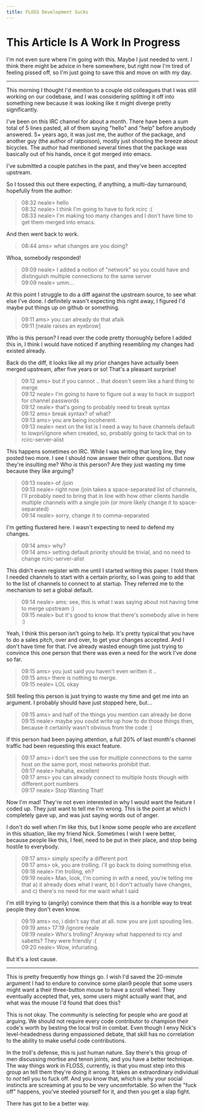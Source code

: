 ```yaml
---
title: FLOSS Development Sucks
---
```


This Article Is A Work In Progress
====================

I'm not even sure where I'm going with this.
Maybe I just needed to vent.
I think there might be advice in here somewhere,
but right now I'm tired of feeling pissed off,
so I'm just going to save this and move on with my day.

------------

This morning I thought I'd mention to a couple old colleagues
that I was still working on our codebase,
and I was considering splitting it off into something new
because it was looking like it might diverge pretty significantly.

I've been on this IRC channel for about a month.
There have been a sum total of 5 lines pasted,
all of them saying "hello" and "help" before anybody answered.
5+ years ago,
it was just me, the author of the package,
and another guy (the author of ratpoison),
mostly just shooting the breeze about bicycles.
The author had mentioned several times that the package was basically out of his hands,
once it got merged into emacs.

I've submitted a couple patches in the past,
and they've been accepted upstream.

So I tossed this out there expecting, if anything, a multi-day turnaround,
hopefully from the author:

> 08:32 neale> hello  
> 08:32 neale> I think I'm going to have to fork rcirc :(  
> 08:33 neale> I'm making too many changes and I don't have time to get them merged into emacs.

And then went back to work.

> 08:44 ams> what changes are you doing?

Whoa, somebody responded!

> 09:09 neale> I added a notion of "network" so you could have and distinguish multiple connections to the same server  
> 09:09 neale> umm...  

At this point I struggle to do a diff against the upstream source,
to see what else I've done.
I definitely wasn't expecting this right away,
I figured I'd maybe put things up on github or something.

> 09:11 ams> you can already do that afaik  
> 09:11 [neale raises an eyebrow]

Who is this person?
I read over the code pretty thoroughly before I added this in,
I think I would have noticed if anything resembling my changes had existed already.

Back do the diff, it looks like all my prior changes have actually been merged upstream,
after five years or so!
That's a pleasant surprise!

> 09:12 ams> but if you cannot .. that doesn't seem like a hard thing to merge  
> 09:12 neale> I'm going to have to figure out a way to hack in support for channel passwords  
> 09:12 neale> that's going to probably need to break syntax  
> 09:12 ams> break syntax? of what?  
> 09:13 ams> you are being incoherent.  
> 09:13 neale> next on the list is I need a way to have channels default to lowpri/ignore when created, so, probably going to tack that on to rcirc-server-alist

This happens sometimes on IRC.
While I was writing that long line, they posted two more.
I see I should now answer their other questions.
But now they're insulting me?
Who *is* this person?
Are they just wasting my time because they like arguing?

> 09:13 neale> of /join  
> 09:13 neale> right now /join takes a space-separated list of channels, I'll probably need to bring that in line with how other clients handle multiple channels with a single join (or more likely change it to space-separated)  
> 09:14 neale> sorry, change it to comma-separated

I'm getting flustered here.
I wasn't expecting to need to defend my changes.

> 09:14 ams> why?  
> 09:14 ams> setting default priority should be trivial, and no need to change rcirc-server-alist  

This didn't even register with me until I started writing this paper.
I told them I needed channels to start with a certain priority,
so I was going to add that to the list of channels to connect to at startup.
They referred me to the mechanism to set a global default.

> 09:14 neale> ams: see, this is what I was saying about not having time to merge upstream :)  
> 09:15 neale> but it's good to know that there's somebody alive in here :)

Yeah, I think this person isn't going to help.
It's pretty typical that you have to do a sales pitch,
over and over,
to get your changes accepted.
And I don't have time for that.
I've already wasted enough time just trying to convince this one person
that there was even a need for the work I've done so far.

> 09:15 ams> you just said you haven't even written it ..   
> 09:15 ams> there is nothing to merge.  
> 09:15 neale> LOL okay

Still feeling this person is just trying to waste my time and get me into an argument.
I probably should have just stopped here, but...

> 09:15 ams> and half of the things you mention can already be done  
> 09:15 neale> maybe you could write up how to do those things then, because it certainly wasn't obvious from the code :)

If this person had been paying attention,
a full 20% of last month's channel traffic had been requesting this exact feature.

> 09:17 ams> i don't see the use for multiple connections to the same host on the same port, most networks prohibit that.  
> 09:17 neale> hahaha, excellent  
> 09:17 ams> you can already connect to multiple hosts though with different port numbers  
> 09:17 neale> Stop Wanting That!

Now I'm mad!
They're not even interested in why I would want the feature I coded up.
They just want to tell me I'm wrong.
This is the point at which I completely gave up,
and was just saying words out of anger.

I don't do well when I'm like this,
but I know some people who are *excellent* in this situation,
like my friend Nick.
Sometimes I wish I were better,
because people like this,
I feel,
need to be put in their place,
and stop being hostile to everybody.

> 09:17 ams> simply specify a different port  
> 09:17 ams> ok, you are trolling.  i'll go back to doing something else.  
> 09:18 neale> I'm trolling, eh?  
> 09:19 neale> Man, look, I'm coming in with a need, you're telling me that a) it already does what I want, b) I don't actually have changes, and c) there's no need for me want what I said

I'm still trying to (angrily) convince them
that this is a horrible way to treat people they don't even know.

> 09:19 ams> no, i didn't say that at all. now you are just spouting lies.  
> 09:19 ams> 17:19 /ignore neale  
> 09:19 neale> Who's trolling? Anyway what happened to rcy and sabetts? They were friendly :(  
> 09:20 neale> Wow, infuriating.

But it's a lost cause.

----

This is pretty frequently how things go.
I wish I'd saved the 20-minute argument I had to endure
to convince some plan9 people
that some users might want a their three-button mouse to have a scroll wheel.
They eventually accepted that,
yes,
some users might actually want that,
and what was the mouse I'd found that does this?

This is not okay.
The community is selecting for people who are good at arguing.
We should not require every code contributor
to champion their code's worth
by besting the local troll in combat.
Even though I envy Nick's level-headedness during empassioned debate,
that skill has no correlation to the ability to make useful code contributions.

In the troll's defense,
this is just human nature.
Say there's this group of men discussing mortise and tenon joints,
and you have a better technique.
The way things work in FLOSS, currently,
is that you must step into this group an tell them they're doing it wrong.
It takes an extraordinary individual to *not* tell you to fuck off.
And you know that,
which is why your social instincts are screaming at you to be very uncomfortable.
So when the "fuck off" happens,
you've steeled yourself for it,
and then you get a slap fight.

There has got to be a better way.
